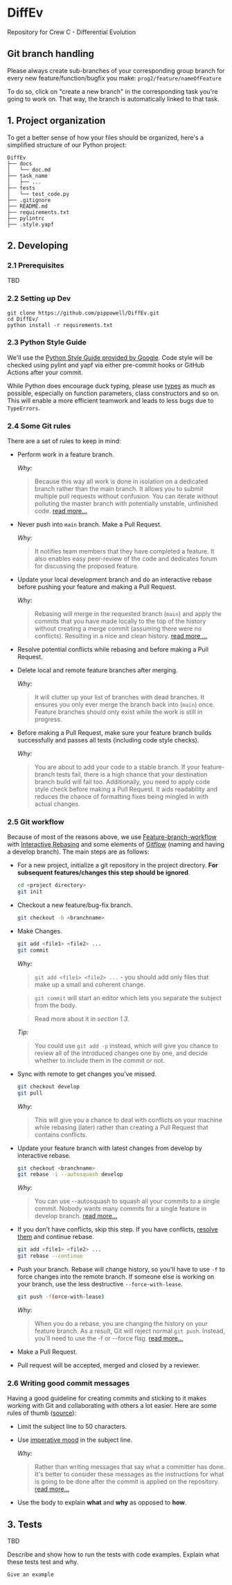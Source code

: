 # DiffEv

Repository for Crew C - Differential Evolution

## Git branch handling

Please always create sub-branches of your corresponding group branch for every new feature/function/bugfix you make: ```prog2/feature/nameOfFeature```

To do so, click on "create a new branch" in the corresponding task you're going to work on. That way, the branch is automatically linked to that task.

## 1. Project organization

To get a better sense of how your files should be organized, here's a simplified structure of our Python project:

```
DiffEv
├── docs
│   └── doc.md
├── task_name
│   ├── ...
├── tests
│   └── test_code.py
├── .gitignore
├── README.md
├── requirements.txt
├── pylintrc
├── .style.yapf
```

## 2. Developing

### 2.1 Prerequisites

TBD

### 2.2 Setting up Dev

```shell
git clone https://github.com/pippowell/DiffEv.git
cd DiffEv/
python install -r requirements.txt
```

### 2.3 Python Style Guide

We'll use the [Python Style Guide provided by Google](https://google.github.io/styleguide/pyguide.html). Code style will be checked using pylint and yapf via either pre-commit hooks or GitHub Actions after your commit.

While Python does encourage duck typing, please use [types](https://docs.python.org/3/library/typing.html) as much as possible, especially on function parameters, class constructors and so on. This will enable a more efficient teamwork and leads to less bugs due to `TypeErrors`.

### 2.4 Some Git rules

There are a set of rules to keep in mind:

- Perform work in a feature branch.

  _Why:_

  > Because this way all work is done in isolation on a dedicated branch rather than the main branch. It allows you to submit multiple pull requests without confusion. You can iterate without polluting the master branch with potentially unstable, unfinished code. [read more...](https://www.atlassian.com/git/tutorials/comparing-workflows#feature-branch-workflow)

- Never push into `main` branch. Make a Pull Request.

  _Why:_

  > It notifies team members that they have completed a feature. It also enables easy peer-review of the code and dedicates forum for discussing the proposed feature.

- Update your local development branch and do an interactive rebase before pushing your feature and making a Pull Request.

  _Why:_

  > Rebasing will merge in the requested branch (`main`) and apply the commits that you have made locally to the top of the history without creating a merge commit (assuming there were no conflicts). Resulting in a nice and clean history. [read more ...](https://www.atlassian.com/git/tutorials/merging-vs-rebasing)

- Resolve potential conflicts while rebasing and before making a Pull Request.
- Delete local and remote feature branches after merging.

  _Why:_

  > It will clutter up your list of branches with dead branches. It ensures you only ever merge the branch back into (`main`) once. Feature branches should only exist while the work is still in progress.

- Before making a Pull Request, make sure your feature branch builds successfully and passes all tests (including code style checks).

  _Why:_

  > You are about to add your code to a stable branch. If your feature-branch tests fail, there is a high chance that your destination branch build will fail too. Additionally, you need to apply code style check before making a Pull Request. It aids readability and reduces the chance of formatting fixes being mingled in with actual changes.

### 2.5 Git workflow

Because of most of the reasons above, we use [Feature-branch-workflow](https://www.atlassian.com/git/tutorials/comparing-workflows#feature-branch-workflow) with [Interactive Rebasing](https://www.atlassian.com/git/tutorials/merging-vs-rebasing#the-golden-rule-of-rebasing) and some elements of [Gitflow](https://www.atlassian.com/git/tutorials/comparing-workflows#gitflow-workflow) (naming and having a develop branch). The main steps are as follows:

- For a new project, initialize a git repository in the project directory. **For subsequent features/changes this step should be ignored**.

  ```sh
  cd <project directory>
  git init
  ```

- Checkout a new feature/bug-fix branch.
  ```sh
  git checkout -b <branchname>
  ```

- Make Changes.

  ```sh
  git add <file1> <file2> ...
  git commit
  ```

  _Why:_

  > `git add <file1> <file2> ...` - you should add only files that make up a small and coherent change.

  > `git commit` will start an editor which lets you separate the subject from the body.

  > Read more about it in _section 1.3_.

  _Tip:_

  > You could use `git add -p` instead, which will give you chance to review all of the introduced changes one by one, and decide whether to include them in the commit or not.

- Sync with remote to get changes you’ve missed.

  ```sh
  git checkout develop
  git pull
  ```

  _Why:_
  > This will give you a chance to deal with conflicts on your machine while rebasing (later) rather than creating a Pull Request that contains conflicts.
- Update your feature branch with latest changes from develop by interactive rebase.
  
  ```sh
  git checkout <branchname>
  git rebase -i --autosquash develop
  ```

  _Why:_
  > You can use --autosquash to squash all your commits to a single commit. Nobody wants many commits for a single feature in develop branch. [read more...](https://robots.thoughtbot.com/autosquashing-git-commits)
- If you don’t have conflicts, skip this step. If you have conflicts, [resolve them](https://help.github.com/articles/resolving-a-merge-conflict-using-the-command-line/) and continue rebase.
  
  ```sh
  git add <file1> <file2> ...
  git rebase --continue
  ```

- Push your branch. Rebase will change history, so you'll have to use `-f` to force changes into the remote branch. If someone else is working on your branch, use the less destructive `--force-with-lease`.
  
  ```sh
  git push -f(orce-with-lease)
  ```
  
  _Why:_
  > When you do a rebase, you are changing the history on your feature branch. As a result, Git will reject normal `git push`. Instead, you'll need to use the -f or --force flag. [read more...](https://developer.atlassian.com/blog/2015/04/force-with-lease/)
- Make a Pull Request.
- Pull request will be accepted, merged and closed by a reviewer.

### 2.6 Writing good commit messages

Having a good guideline for creating commits and sticking to it makes working with Git and collaborating with others a lot easier. Here are some rules of thumb ([source](https://chris.beams.io/posts/git-commit/#seven-rules)):

- Limit the subject line to 50 characters.
- Use [imperative mood](https://en.wikipedia.org/wiki/Imperative_mood) in the subject line.

  _Why:_

  > Rather than writing messages that say what a committer has done. It's better to consider these messages as the instructions for what is going to be done after the commit is applied on the repository. [read more...](https://news.ycombinator.com/item?id=2079612)

- Use the body to explain **what** and **why** as opposed to **how**.

## 3. Tests

TBD

Describe and show how to run the tests with code examples.
Explain what these tests test and why.

```shell
Give an example
```
